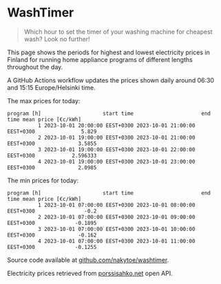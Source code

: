
# WashTimer

> Which hour to set the timer of your washing machine for cheapest wash? Look no further!

This page shows the periods for highest and lowest electricity prices in Finland 
for running home appliance programs of different lengths throughout the day. 

A GitHub Actions workflow updates the prices shown daily around 06:30 and 15:15 Europe/Helsinki time.

The max prices for today:

	program [h]                    start time                      end time mean price [€c/kWh]
	          1 2023-10-01 20:00:00 EEST+0300 2023-10-01 21:00:00 EEST+0300               5.829
	          2 2023-10-01 19:00:00 EEST+0300 2023-10-01 21:00:00 EEST+0300              3.5855
	          3 2023-10-01 19:00:00 EEST+0300 2023-10-01 22:00:00 EEST+0300            2.596333
	          4 2023-10-01 19:00:00 EEST+0300 2023-10-01 23:00:00 EEST+0300              2.0985

The min prices for today:

	program [h]                    start time                      end time mean price [€c/kWh]
	          1 2023-10-01 07:00:00 EEST+0300 2023-10-01 08:00:00 EEST+0300                -0.2
	          2 2023-10-01 07:00:00 EEST+0300 2023-10-01 09:00:00 EEST+0300             -0.1895
	          3 2023-10-01 07:00:00 EEST+0300 2023-10-01 10:00:00 EEST+0300              -0.162
	          4 2023-10-01 07:00:00 EEST+0300 2023-10-01 11:00:00 EEST+0300             -0.1255


Source code available at [github.com/nakytoe/washtimer](https://github.com/nakytoe/washtimer).

Electricity prices retrieved from [porssisahko.net](https://porssisahko.net/api) open API.
